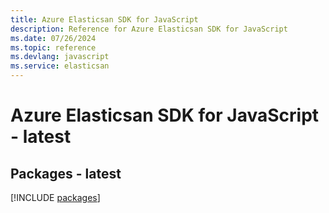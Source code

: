 ```yaml
---
title: Azure Elasticsan SDK for JavaScript
description: Reference for Azure Elasticsan SDK for JavaScript
ms.date: 07/26/2024
ms.topic: reference
ms.devlang: javascript
ms.service: elasticsan
---
```

# Azure Elasticsan SDK for JavaScript - latest
## Packages - latest
[!INCLUDE [packages](elasticsan-index.md)]